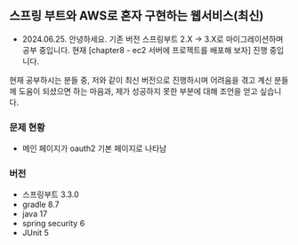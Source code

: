 ## 스프링 부트와 AWS로 혼자 구현하는 웹서비스(최신) 

- 2024.06.25. 
안녕하세요. 기존 버전 스프링부트 2.X -> 3.X로 마이그레이션하며 공부 중입니다. 
현재 [chapter8 - ec2 서버에 프로젝트를 배포해 보자] 진행 중입니다. 

현재 공부하시는 분들 중, 저와 같이 최신 버전으로 진행하시며 어려움을 겪고 계신 분들께 
도움이 되셨으면 하는 마음과, 제가 성공하지 못한 부분에 대해 조언을 얻고 싶습니다.


### 문제 현황
- 메인 페이지가 oauth2 기본 페이지로 나타남


### 버전
- 스프링부트 3.3.0
- gradle 8.7
- java 17
- spring security 6
- JUnit 5
